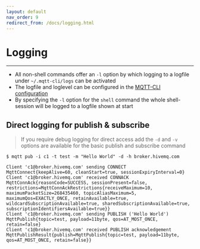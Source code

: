 ```yaml
---
layout: default
nav_order: 9
redirect_from: /docs/logging.html
---
```


# Logging
***
* All non-shell commands offer an ``-l`` option by which logging to a logfile under ``~/.mqtt-cli/logs`` can be activated
* The logfile and loglevel can be configured in the [MQTT-CLI configuration](configuration)
* By specifying the ``-l`` option for the ``shell`` command the whole shell-session will be logged to a logfile shown at start

## Direct logging for publish & subscribe
> If you require debug logging for direct access add the `-d` and `-v` options are available for the basic publish and subscribe command


```
$ mqtt pub -i c1 -t test -m "Hello World" -d -h broker.hivemq.com

Client 'c1@broker.hivemq.com' sending CONNECT MqttConnect{keepAlive=60, cleanStart=true, sessionExpiryInterval=0}
Client 'c1@broker.hivemq.com' received CONNACK MqttConnAck{reasonCode=SUCCESS, sessionPresent=false, restrictions=MqttConnAckRestrictions{receiveMaximum=10, maximumPacketSize=268435460, topicAliasMaximum=5, maximumQos=EXACTLY_ONCE, retainAvailable=true, wildcardSubscriptionAvailable=true, sharedSubscriptionAvailable=true, subscriptionIdentifiersAvailable=true}} 
Client 'c1@broker.hivemq.com' sending PUBLISH ('Hello World') MqttPublish{topic=test, payload=11byte, qos=AT_MOST_ONCE, retain=false}
Client 'c1@broker.hivemq.com' received PUBLISH acknowledgement MqttPublishResult{publish=MqttPublish{topic=test, payload=11byte, qos=AT_MOST_ONCE, retain=false}}

```
